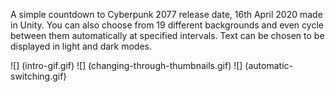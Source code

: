 A simple countdown to Cyberpunk 2077 release date, 16th April 2020 made in Unity. You can also choose from 19 different backgrounds and even cycle between them automatically at specified intervals. Text can be chosen to be displayed in light and dark modes.

![] (intro-gif.gif)
![] (changing-through-thumbnails.gif)
![] (automatic-switching.gif)